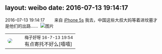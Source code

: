 layout: weibo
date: 2016-07-13 19:14:17
---
<meta name="referrer" content="no-referrer" />

2016-07-13 19:14:17  &nbsp;&nbsp;&nbsp;&nbsp;&nbsp;&nbsp; 来自 <a href="sinaweibo://customweibosource" rel="nofollow">iPhone 5s</a>
我去，中国这些大叔大妈等着进坟墓才是他们的出路…… ​​​
![图片](https://ww1.sinaimg.cn/large/6d2a6003jw1f5shsprtezj20rs0kuafz.jpg)

<table style="width: 100%;">
  <tr>
    <td style="width: 40px;"><img style="border-radius:50%" src="https://tva3.sinaimg.cn/crop.0.0.180.180.50/abefb5b0jw1e8qgp5bmzyj2050050aa8.jpg?KID=imgbed,tva&Expires=1624463443&ssig=UpcHMZJCqt"></td>
    <td colspan="2"><small>梅子好呀 16-7-13 19:54</small><br/>有点寄托不好么[嘻嘻]</td>
  </tr>
</table>
